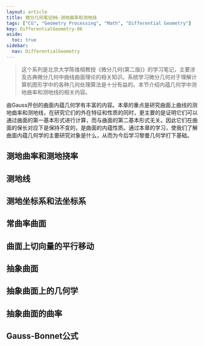```yaml
---
layout: article
title: 微分几何笔记06-测地曲率和测地线
tags: ["CG", "Geometry Processing", "Math", "Differential Geometry"]
key: DifferentialGeometry-06
aside:
  toc: true
sidebar:
  nav: DifferentialGeometry
---
```


> 这个系列是北京大学陈维桓教授《微分几何(第二版)》的学习笔记，主要涉及古典微分几何中曲线曲面理论的相关知识。系统学习微分几何对于理解计算机图形学中的各种几何处理算法是十分有益的。本节介绍内蕴几何学中测地曲率和测地线的相关内容。
<!--more-->

由Gauss开创的曲面内蕴几何学有丰富的内容。本章的重点是研究曲面上曲线的测地曲率和测地线，在研究它们的外在特征和性质的同时，更主要的是证明它们可以通过曲面的第一基本形式进行计算，而与曲面的第二基本形式无关。因此它们在曲面的保长对应下是保持不变的，是曲面的内蕴性质。通过本章的学习，使我们了解曲面内蕴几何学的主要研究对象是什么，从而为今后学习黎曼几何学打下基础。

## 测地曲率和测地挠率

## 测地线

## 测地坐标系和法坐标系

## 常曲率曲面

## 曲面上切向量的平行移动

## 抽象曲面

## 抽象曲面上的几何学

## 抽象曲面的曲率

## Gauss-Bonnet公式